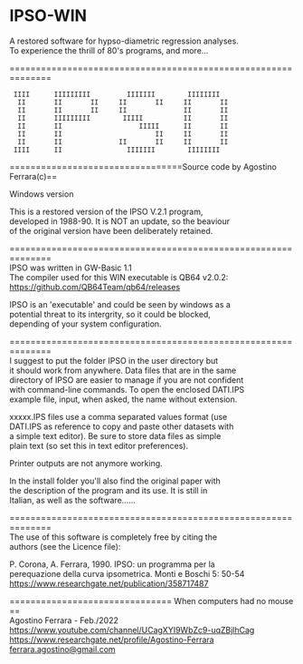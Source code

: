 # IPSO-WIN
A restored software for hypso-diametric regression analyses.      
To experience the thrill of 80's programs, and more...   
 
==============================================================

     IIII      IIIIIIIII         IIIIIII        IIIIIIII  
      II       II       II     II       II     II       II
      II       II       II     II              II       II
      II       IIIIIIIII        IIIII          II       II
      II       II                   IIIII      II       II
      II       II                       II     II       II
      II       II              II       II     II       II
     IIII      II                IIIIIII        IIIIIIII

=================================Source code by Agostino Ferrara(c)==

Windows version   

This is a restored version of the IPSO V.2.1 program,   
developed in 1988-90.  It is NOT an update, so the beaviour   
of the original version have been deliberately retained.   

==============================================================  
IPSO was written in GW-Basic 1.1    
The compiler used for this WIN executable is QB64 v2.0.2:    
https://github.com/QB64Team/qb64/releases      

IPSO is an 'executable' and could be seen by windows as a   
potential threat to its intergrity, so it could be blocked,   
depending of your system configuration.   
  
==============================================================   
I suggest to put the folder IPSO in the user directory but   
it should work from anywhere. Data files that are in the same   
directory of IPSO are easier to manage if you are not confident   
with command-line commands. To open the enclosed  DATI.IPS    
example file, input, when asked, the name without extension.   
  
xxxxx.IPS files use a comma separated values format (use   
DATI.IPS as reference to copy and paste other datasets with    
a simple text editor). Be sure to store data files as simple    
plain text (so set this in text editor preferences).   
  
Printer outputs are not anymore working.   
   
In the install folder you'll also find the original paper with    
the description of the program and its use. It is still in   
Italian,  as well as the software......     
  
==============================================================   
The use of this software is completely free by citing the   
authors (see the Licence file):   
  
P. Corona, A. Ferrara, 1990. IPSO: un programma per la    
perequazione della curva  ipsometrica. Monti e Boschi 5: 50-54      
https://www.researchgate.net/publication/358717487   
 


=============================== When computers had no mouse ==   
Agostino Ferrara - Feb./2022    
https://www.youtube.com/channel/UCagXYI9WbZc9-uqZBjlhCag   
https://www.researchgate.net/profile/Agostino-Ferrara      
ferrara.agostino@gmail.com   
   
